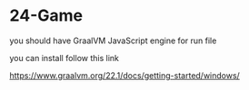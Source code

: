 # 24-Game

you should have GraalVM JavaScript engine for run file

you can install follow this link

https://www.graalvm.org/22.1/docs/getting-started/windows/
